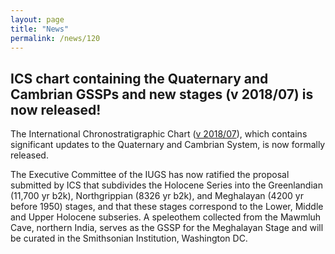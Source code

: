 ```yaml
---
layout: page
title: "News"
permalink: /news/120
---
```

<h2>ICS chart containing the Quaternary and Cambrian GSSPs and new stages (v 2018/07) is now released! </h2>

<p>The International Chronostratigraphic Chart (<a href="/files/ChronostratChart2018-07.pdf">v 2018/07</a>), which contains significant updates to the Quaternary and Cambrian System, is now formally released.</p>

<p>The Executive Committee of the IUGS has now ratified the proposal submitted by ICS that subdivides the Holocene Series into the Greenlandian (11,700 yr b2k), Northgrippian (8326 yr b2k), and Meghalayan (4200 yr before 1950) stages, and that these stages correspond to the Lower, Middle and Upper Holocene subseries. A speleothem collected from the Mawmluh Cave, northern India, serves as the GSSP for the Meghalayan Stage and will be curated in the Smithsonian Institution, Washington DC. </p>
